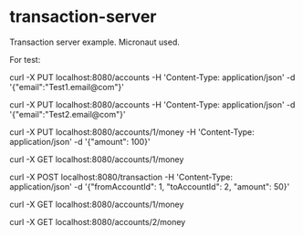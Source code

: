# transaction-server
Transaction server example. Micronaut used.

For test:

curl -X PUT localhost:8080/accounts -H 'Content-Type: application/json' -d '{"email":"Test1.email@com"}'

curl -X PUT localhost:8080/accounts -H 'Content-Type: application/json' -d '{"email":"Test2.email@com"}'

curl -X PUT localhost:8080/accounts/1/money -H 'Content-Type: application/json' -d '{"amount": 100}'

curl -X GET localhost:8080/accounts/1/money

curl -X POST localhost:8080/transaction -H 'Content-Type: application/json' -d '{"fromAccountId": 1, "toAccountId": 2, "amount": 50}'

curl -X GET localhost:8080/accounts/1/money

curl -X GET localhost:8080/accounts/2/money
